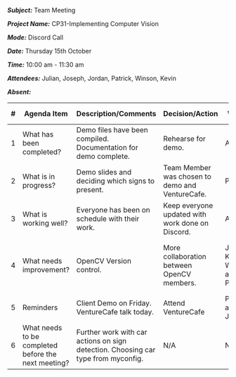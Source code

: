 ***Subject:*** Team Meeting

***Project Name:*** CP31-Implementing Computer Vision

***Mode:*** Discord Call

***Date:*** Thursday 15th October

***Time:*** 10:00 am - 11:30 am

***Attendees:*** Julian, Joseph, Jordan, Patrick, Winson, Kevin

***Absent:***


|#|Agenda Item |Description/Comments|Decision/Action|Who?|Items for escalation|
|-|-|-|-|-|-|
|1|What has been completed?|Demo files have been compiled. Documentation for demo complete. |Rehearse for demo.|All|N/A|
|2|What is in progress?|Demo slides and deciding which signs to present. |Team Member was chosen to demo and VentureCafe. |Patrick|N/A|
|3|What is working well?|Everyone has been on schedule with their work.| Keep everyone updated with work done on Discord.|All|N/A|
|4|What needs improvement? |OpenCV Version control. |More collaboration between OpenCV members.|Jordan, Kevin, Winson and Patrick |Additional meetings to be held in future for OpenCV management.|
|5|Reminders|Client Demo on Friday. VentureCafe talk today. |Attend VentureCafe|Patrick and Joseph|N/A|
|6|What needs to be completed before the next meeting?|Further work with car actions on sign detection. Choosing car type from myconfig.|N/A|N/A|N/A|